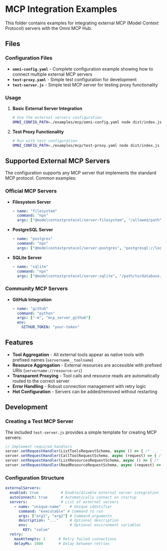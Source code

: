 # MCP Integration Examples

This folder contains examples for integrating external MCP (Model Context Protocol) servers with the Omni MCP Hub.

## Files

### Configuration Files

- **`omni-config.yaml`** - Complete configuration example showing how to connect multiple external MCP servers
- **`test-proxy.yaml`** - Simple test configuration for development
- **`test-server.js`** - Simple test MCP server for testing proxy functionality

### Usage

1. **Basic External Server Integration**
   ```bash
   # Use the external servers configuration
   OMNI_CONFIG_PATH=./examples/mcp/omni-config.yaml node dist/index.js
   ```

2. **Test Proxy Functionality**
   ```bash
   # Run with test configuration
   OMNI_CONFIG_PATH=./examples/mcp/test-proxy.yaml node dist/index.js
   ```

## Supported External MCP Servers

The configuration supports any MCP server that implements the standard MCP protocol. Common examples:

### Official MCP Servers

- **Filesystem Server**
  ```yaml
  - name: "filesystem"
    command: "npx"
    args: ["@modelcontextprotocol/server-filesystem", "/allowed/path"]
  ```

- **PostgreSQL Server** 
  ```yaml
  - name: "postgres"
    command: "npx" 
    args: ["@modelcontextprotocol/server-postgres", "postgresql://localhost/db"]
  ```

- **SQLite Server**
  ```yaml
  - name: "sqlite"
    command: "npx"
    args: ["@modelcontextprotocol/server-sqlite", "/path/to/database.db"]
  ```

### Community MCP Servers

- **GitHub Integration**
  ```yaml
  - name: "github"
    command: "python"
    args: ["-m", "mcp_server_github"]
    env:
      GITHUB_TOKEN: "your-token"
  ```

## Features

- **Tool Aggregation** - All external tools appear as native tools with prefixed names (`servername__toolname`)
- **Resource Aggregation** - External resources are accessible with prefixed URIs (`servername://resource-uri`)
- **Transparent Proxying** - Tool calls and resource reads are automatically routed to the correct server
- **Error Handling** - Robust connection management with retry logic
- **Hot Configuration** - Servers can be added/removed without restarting

## Development

### Creating a Test MCP Server

The included `test-server.js` provides a simple template for creating MCP servers:

```javascript
// Implement required handlers
server.setRequestHandler(ListToolsRequestSchema, async () => { /* ... */ });
server.setRequestHandler(CallToolRequestSchema, async (request) => { /* ... */ });
server.setRequestHandler(ListResourcesRequestSchema, async () => { /* ... */ });
server.setRequestHandler(ReadResourceRequestSchema, async (request) => { /* ... */ });
```

### Configuration Structure

```yaml
externalServers:
  enabled: true          # Enable/disable external server integration
  autoConnect: true      # Automatically connect on startup
  servers:               # List of external servers
    - name: "unique-name"    # Unique identifier
      command: "executable" # Command to run
      args: ["arg1", "arg2"] # Command arguments
      description: "..."     # Optional description
      env:                   # Optional environment variables
        KEY: "value"
  retry:
    maxAttempts: 3      # Retry failed connections
    delayMs: 1000       # Delay between retries
```